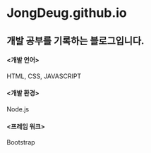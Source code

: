 JongDeug.github.io
===================
개발 공부를 기록하는 블로그입니다.
----------------------------------

#### <개발 언어>
HTML, CSS, JAVASCRIPT

#### <개발 환경>
Node.js

#### <프레임 워크>
Bootstrap


